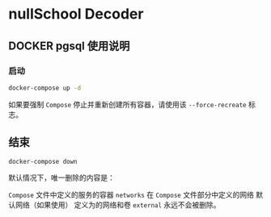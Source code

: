 # nullSchool Decoder

## DOCKER pgsql 使用说明

### 启动

```bash
docker-compose up -d
```

如果要强制 `Compose` 停止并重新创建所有容器，请使用该 `--force-recreate` 标志。

## 结束

```bash
docker-compose down
```

默认情况下，唯一删除的内容是：

`Compose` 文件中定义的服务的容器
`networks` 在 `Compose` 文件部分中定义的网络
默认网络（如果使用）
定义为的网络和卷 `external` 永远不会被删除。
